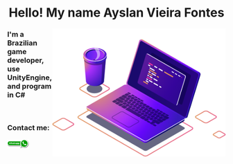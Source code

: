 <center>
	<h1> Hello! My name Ayslan Vieira Fontes </h1>
</center>

<img src="https://raw.githubusercontent.com/AyslanSE/AyslanSE/main/master/img/computer-illustration.png" width="400px" align="right" alt="ayslan computer" style="max-width:100%;">

<h3> I'm a Brazilian game developer, use UnityEngine, and program in C# </h3>
<br>
<h3> Contact me: </h3>

<!-- links de contatação -->
<a href="https://wa.me/557999864117" alt="WhatsApp" rel="nofollow"> <!-- whatsapp contato-->
	<img src="https://raw.githubusercontent.com/AyslanSE/AyslanSE/main/master/img/zap.png" width="50px" style="max-width:100%;">
</a>
